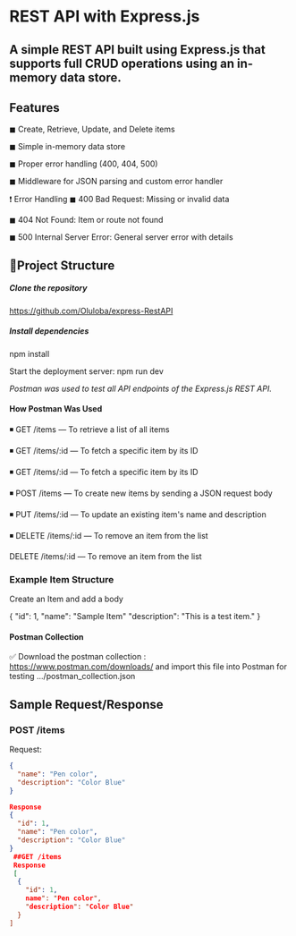 # REST API with Express.js

A simple REST API built using Express.js  that supports full CRUD operations using an in-memory data store. 
---

## Features

◼ Create, Retrieve, Update, and Delete items 

◼ Simple in-memory data store 

◼ Proper error handling (400, 404, 500) 

◼ Middleware for JSON parsing and custom error handler 


❗ Error Handling
◼ 400 Bad Request: Missing or invalid data

◼ 404 Not Found: Item or route not found

◼ 500 Internal Server Error: General server error with details


##  📃Project Structure

##### Clone the repository
 https://github.com/Oluloba/express-RestAPI
 
 ##### Install dependencies
  npm install

Start the deployment server:
  npm run dev


*Postman was used to test all API endpoints of the Express.js REST API.* 
#### How Postman Was Used
◾ GET /items — To retrieve a list of all items

◾ GET /items/:id — To fetch a specific item by its ID

◾ GET /items/:id — To fetch a specific item by its ID

◾ POST /items — To create new items by sending a JSON request body

◾ PUT /items/:id — To update an existing item's name and description

◾ DELETE /items/:id — To remove an item from the list

DELETE /items/:id — To remove an item from the list


### Example Item Structure
Create an Item and add a body

{
		"id": 1,
		"name": "Sample Item"
		"description": "This is a test item." 
}
		
#### Postman Collection

✅ Download the postman collection : https://www.postman.com/downloads/ and import this file into Postman for testing .../postman_collection.json
 


## Sample Request/Response

### POST /items
Request:
```json
{
  "name": "Pen color",
  "description": "Color Blue"
}

Response 
{
  "id": 1,
  "name": "Pen color",
  "description": "Color Blue"
}
 ##GET /items
 Response
 [
  {
    "id": 1,
    name": "Pen color",
    "description": "Color Blue"
  }
]


